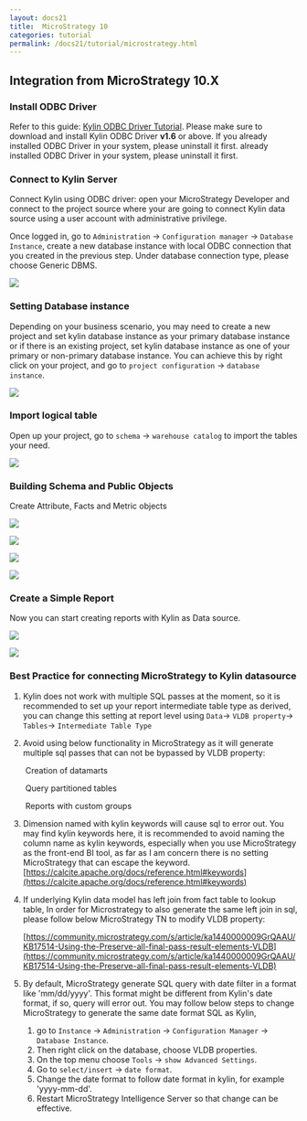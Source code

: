 ```yaml
---
layout: docs21
title:  MicroStrategy 10
categories: tutorial
permalink: /docs21/tutorial/microstrategy.html
---
```


## Integration from MicroStrategy 10.X

### Install ODBC Driver

Refer to this guide: [Kylin ODBC Driver Tutorial](./odbc.html).
Please make sure to download and install Kylin ODBC Driver __v1.6__ or above. If you already installed ODBC Driver in your system, please uninstall it first. already installed ODBC Driver in your system, please uninstall it first.  

### Connect to Kylin Server

Connect Kylin using ODBC driver: open your MicroStrategy Developer and connect to the project source where your are going to connect Kylin data source using a user account with administrative privilege. 

Once logged in, go to `Administration` -> `Configuration manager` -> `Database Instance`, create a new database instance with local ODBC connection that you created in the previous step. Under database connection type, please choose Generic DBMS.

![](/images/tutorial/2.1/MicroStrategy/1.png)

### Setting Database instance

Depending on your business scenario, you may need to create a new project and set kylin database instance as your primary database instance or if there is an existing project, set kylin database instance as one of your primary or non-primary database instance. You can achieve this by right click on your project, and go to `project configuration` -> `database instance`. 

![](/images/tutorial/2.1/MicroStrategy/1.png)

### Import logical table

Open up your project, go to `schema` -> `warehouse catalog` to import the tables your need. 

![](/images/tutorial/2.1/MicroStrategy/4.png)

### Building Schema and Public Objects

Create Attribute, Facts and Metric objects

![](/images/tutorial/2.1/MicroStrategy/5.png)

![](/images/tutorial/2.1/MicroStrategy/6.png)

![](/images/tutorial/2.1/MicroStrategy/7.png)

![](/images/tutorial/2.1/MicroStrategy/8.png)

### Create a Simple Report

Now you can start creating reports with Kylin as Data source.

![](/images/tutorial/2.1/MicroStrategy/9.png)

![](/images/tutorial/2.1/MicroStrategy/10.png)

### Best Practice for connecting MicroStrategy to Kylin datasource

1. Kylin does not work with multiple SQL passes at the moment, so it is recommended to set up your report intermediate table type as derived, you can change this setting at report level using `Data`-> `VLDB property`-> `Tables`-> `Intermediate Table Type`

2. Avoid using below functionality in MicroStrategy as it will generate multiple sql passes that can not be bypassed by VLDB property:

   ​	Creation of datamarts

   ​	Query partitioned tables

   ​	Reports with custom groups

3. Dimension named with kylin keywords will cause sql to error out. You may find kylin keywords here, it is recommended to avoid naming the column name as kylin keywords, especially when you use MicroStrategy as the front-end BI tool, as far as I am concern there is no setting MicroStrategy that can escape the keyword.  [https://calcite.apache.org/docs/reference.html#keywords](https://calcite.apache.org/docs/reference.html#keywords)

4. If underlying Kylin data model has left join from fact table to lookup table, In order for Microstrategy to also generate the same left join in sql, please follow below MicroStrategy TN to modify VLDB property:

   [https://community.microstrategy.com/s/article/ka1440000009GrQAAU/KB17514-Using-the-Preserve-all-final-pass-result-elements-VLDB](https://community.microstrategy.com/s/article/ka1440000009GrQAAU/KB17514-Using-the-Preserve-all-final-pass-result-elements-VLDB)

5. By default, MicroStrategy generate SQL query with date filter in a format like 'mm/dd/yyyy'. This format might be different from Kylin's date format, if so, query will error out. You may follow below steps to change MicroStrategy to generate the same date format SQL as Kylin,  

   1. go to `Instance` -> `Administration` -> `Configuration Manager` -> `Database Instance`. 
   2. Then right click on the database, choose VLDB properties. 
   3. On the top menu choose `Tools` -> `show Advanced Settings`.
   4. Go to `select/insert` -> `date format`.
   5. Change the date format to follow date format in kylin, for example 'yyyy-mm-dd'.
   6.  Restart MicroStrategy Intelligence Server so that change can be effective. 
